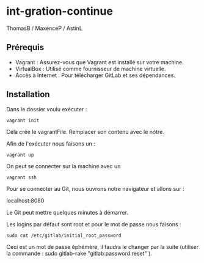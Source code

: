 # int-gration-continue

ThomasB / MaxenceP / AstinL

## Prérequis

- Vagrant : Assurez-vous que Vagrant est installé sur votre machine.
- VirtualBox : Utilisé comme fournisseur de machine virtuelle.
- Accès à Internet : Pour télécharger GitLab et ses dépendances.


## Installation

Dans le dossier voulu exécuter :
```
vagrant init
```
Cela crée le vagrantFile. Remplacer son contenu avec le nôtre.

Afin de l'exécuter nous faisons un : 
```
vagrant up
```

On peut se connecter sur la machine avec un 
```
vagrant ssh
```
Pour se connecter au Git, nous ouvrons notre navigateur et allons sur :

localhost:8080

Le Git peut mettre quelques minutes à démarrer.

Les logins par défaut sont root et pour le mot de passe nous faisons :
```
sudo cat /etc/gitlab/initial_root_password
```
Ceci est un mot de passe éphémère, il faudra le changer par la suite (utiliser la commande : sudo gitlab-rake "gitlab:password:reset" ).


